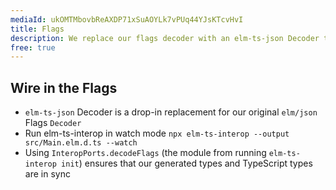 ```yaml
---
mediaId: ukOMTMbovbReAXDP71xSuAOYLk7vPUq44YJsKTcvHvI
title: Flags
description: We replace our flags decoder with an elm-ts-json Decoder to keep them in sync with TypeScript.
free: true
---
```


## Wire in the Flags

- `elm-ts-json` Decoder is a drop-in replacement for our original `elm/json` Flags `Decoder`
- Run elm-ts-interop in watch mode `npx elm-ts-interop --output src/Main.elm.d.ts --watch`
- Using `InteropPorts.decodeFlags` (the module from running `elm-ts-interop init`) ensures that our generated types and TypeScript types are in sync
